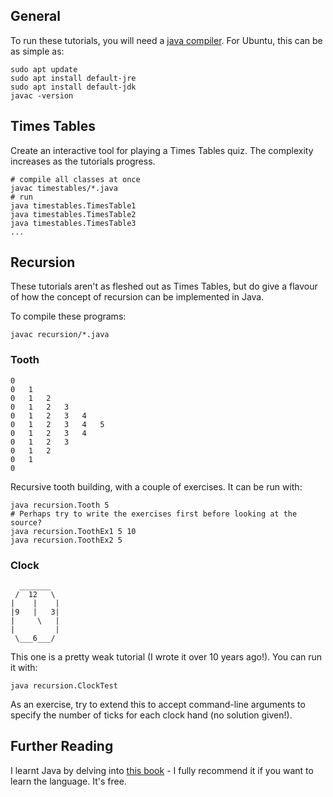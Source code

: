 ## General 

To run these tutorials, you will need a [java compiler](https://www.java.com/en/download/help/linux_install.html). For Ubuntu, this can be as simple as:

```
sudo apt update
sudo apt install default-jre
sudo apt install default-jdk
javac -version
```


## Times Tables

Create an interactive tool for playing a Times Tables quiz. The complexity increases as the tutorials progress.


```
# compile all classes at once
javac timestables/*.java
# run
java timestables.TimesTable1
java timestables.TimesTable2
java timestables.TimesTable3
...
```


## Recursion

These tutorials aren't as fleshed out as Times Tables, but do give a flavour of how the concept of recursion can be implemented in Java.

To compile these programs:

```
javac recursion/*.java
```

### Tooth

```
0	
0	1	
0	1	2	
0	1	2	3	
0	1	2	3	4	
0	1	2	3	4	5	
0	1	2	3	4	
0	1	2	3	
0	1	2	
0	1	
0	
```

Recursive tooth building, with a couple of exercises. It can be run with:

```
java recursion.Tooth 5
# Perhaps try to write the exercises first before looking at the source?
java recursion.ToothEx1 5 10
java recursion.ToothEx2 5
```


### Clock

```
  _______
 /  12   \
|    |    |
|9   |   3|
|     \   |
|         |
 \___6___/

```


This one is a pretty weak tutorial (I wrote it over 10 years ago!). You can run it with:

```
java recursion.ClockTest
```

As an exercise, try to extend this to accept command-line arguments to specify the number of ticks for each clock hand (no solution given!).


## Further Reading

I learnt Java by delving into [this book](https://math.hws.edu/javanotes/) - I fully recommend it if you want to learn the language. It's free.
